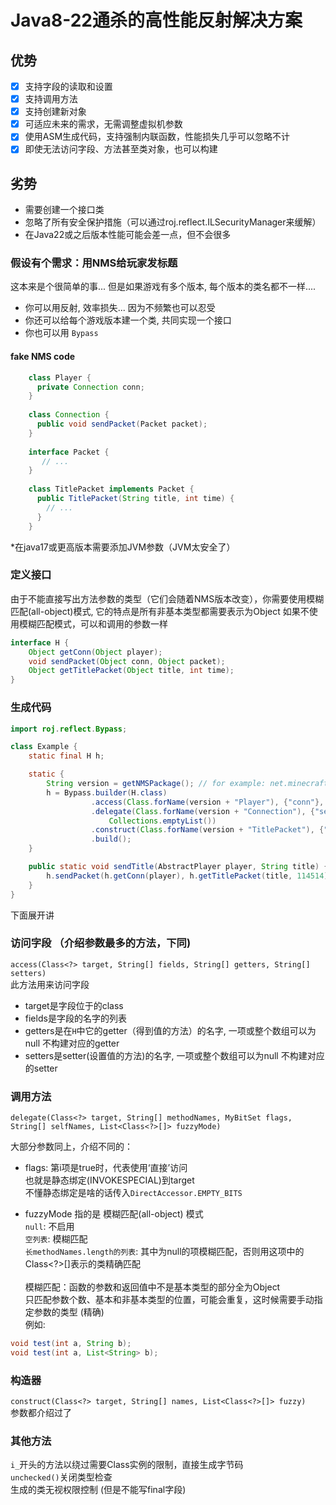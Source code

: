 # Java8-22通杀的高性能反射解决方案
## 优势
* [x] 支持字段的读取和设置
* [x] 支持调用方法
* [x] 支持创建新对象
* [x] 可适应未来的需求，无需调整虚拟机参数
* [x] 使用ASM生成代码，支持强制内联函数，性能损失几乎可以忽略不计
* [x] 即使无法访问字段、方法甚至类对象，也可以构建
## 劣势
* 需要创建一个接口类
* 忽略了所有安全保护措施（可以通过roj.reflect.ILSecurityManager来缓解）
* 在Java22或之后版本性能可能会差一点，但不会很多

### 假设有个需求：用NMS给玩家发标题
这本来是个很简单的事... 但是如果游戏有多个版本, 每个版本的类名都不一样....
* 你可以用反射, 效率损失... 因为不频繁也可以忍受
* 你还可以给每个游戏版本建一个类, 共同实现一个接口
* 你也可以用 `Bypass`

#### fake NMS code
```java
    class Player {  
      private Connection conn;  
    }  
      
    class Connection {  
      public void sendPacket(Packet packet);  
    }  
      
    interface Packet {  
       // ...  
    }  
      
    class TitlePacket implements Packet {  
      public TitlePacket(String title, int time) {  
        // ...  
      }  
    }
```

*在java17或更高版本需要添加JVM参数（JVM太安全了）

### 定义接口
由于不能直接写出方法参数的类型（它们会随着NMS版本改变），你需要使用模糊匹配(all-object)模式, 它的特点是所有非基本类型都需要表示为Object
如果不使用模糊匹配模式，可以和调用的参数一样
```java
interface H {  
    Object getConn(Object player);  
    void sendPacket(Object conn, Object packet);  
    Object getTitlePacket(Object title, int time);  
}
```
### 生成代码

```java 
import roj.reflect.Bypass;

class Example {
	static final H h;

	static {
		String version = getNMSPackage(); // for example: net.minecraft.server.v1_12_R2.
		h = Bypass.builder(H.class)
				  .access(Class.forName(version + "Player"), {"conn"}, {"getConn"}, null)
				  .delegate(Class.forName(version + "Connection"), {"sendPacket"}, Bypass.EMPTY_BITS, {"sendPacket"},
					  Collections.emptyList())
				  .construct(Class.forName(version + "TitlePacket"), {"getTitlePacket"}, Collections.emptyList())
				  .build();
	}

	public static void sendTitle(AbstractPlayer player, String title) {
		h.sendPacket(h.getConn(player), h.getTitlePacket(title, 114514));
	}
}
```
下面展开讲

### 访问字段 （介绍参数最多的方法，下同)
`access(Class<?> target, String[] fields, String[] getters, String[] setters)`  
此方法用来访问字段
* target是字段位于的class
* fields是字段的名字的列表
* getters是在`H`中它的getter（得到值的方法）的名字, 一项或整个数组可以为null 不构建对应的getter
* setters是setter(设置值的方法)的名字, 一项或整个数组可以为null 不构建对应的setter

### 调用方法
`delegate(Class<?> target, String[] methodNames, MyBitSet flags, String[] selfNames, List<Class<?>[]> fuzzyMode)`

大部分参数同上，介绍不同的：
* flags: 第i项是true时，代表使用‘直接’访问  
  也就是静态绑定(INVOKESPECIAL)到target  
  不懂静态绑定是啥的话传入`DirectAccessor.EMPTY_BITS`


* fuzzyMode 指的是 模糊匹配(all-object) 模式  
  `null`: 不启用  
  `空列表`: 模糊匹配  
  `长methodNames.length的列表`: 其中为null的项模糊匹配，否则用这项中的Class<?>[]表示的类精确匹配  
  <br>
  模糊匹配：函数的参数和返回值中不是基本类型的部分全为Object  
  只匹配参数个数、基本和非基本类型的位置，可能会重复，这时候需要手动指定参数的类型 (精确)  
  例如:
```java
void test(int a, String b);  
void test(int a, List<String> b);
```


### 构造器
`construct(Class<?> target, String[] names, List<Class<?>[]> fuzzy)`  
参数都介绍过了

### 其他方法
`i_`开头的方法以绕过需要Class实例的限制，直接生成字节码  
`unchecked()`关闭类型检查  
生成的类无视权限控制 (但是不能写final字段)  
